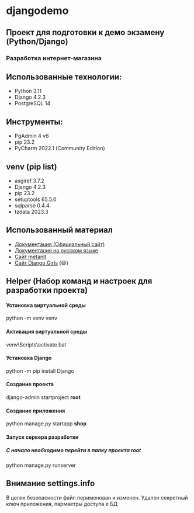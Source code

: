 # djangodemo
## Проект для подготовки к демо экзамену (Python/Django)

### Разработка интернет-магазина

## Использованные технологии:
- Python 3.11
- Django 4.2.3
- PostgreSQL 14

## Инструменты:
- PgAdmin 4 v6
- pip 23.2
- PyCharm 2022.1 (Community Edition)

## venv (pip list)  
- asgiref    3.7.2  
- Django     4.2.3  
- pip        23.2
- setuptools 65.5.0
- sqlparse   0.4.4
- tzdata     2023.3

## Использованный материал
- [Документация (Официальный сайт)](https://www.djangoproject.com/)
- [Документация на русском языке](https://django.fun/ru/)
- [Сайт metanit](https://metanit.com/python/django/1.1.php)
- [Сайт Django Girls](https://tutorial.djangogirls.org/ru/) (:smile:)

## Helper (Набор команд и настроек для разработки проекта)

#### Установка виртуальной среды
python -m venv venv

#### Активация виртуальной среды
venv\Scripts\activate.bat

#### Установка Django
python -m pip install Django

#### Создание проекта
django-admin startproject __root__

#### Создание приложения
python manage.py startapp __shop__

#### Запуск сервера разработки
##### С начало необходимо перейти в папку проекта __root__
python manage.py runserver

## Внимание settings.info
В целях безопасности файл перименован и изменен. Удален секретный ключ приложения, пармаетры доступа е БД 
